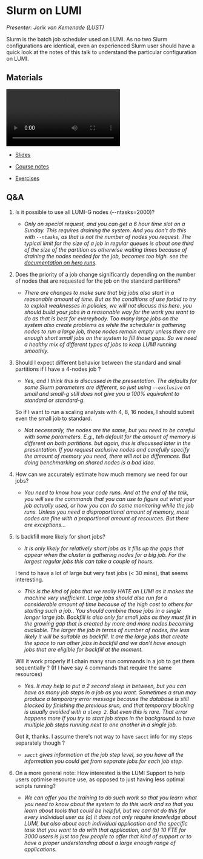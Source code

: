 # Slurm on LUMI

*Presenter: Jorik van Kemenade (LUST)*

Slurm is the batch job scheduler used on LUMI. As no two Slurm configurations are
identical, even an experienced Slurm user should have a quick look at the notes of this
talk to understand the particular configuration on LUMI.


## Materials

<!--
Materials will be made available after the lecture
-->
<video src="https://462000265.lumidata.eu/2p3day-20250303/recordings/201-Slurm.mp4" controls="controls"></video>
<!--
-   A video recording will follow.
-->

-   [Slides](https://462000265.lumidata.eu/2p3day-20250303/files/LUMI-2p3day-20250303-201-Slurm.pdf)

-   [Course notes](201-Slurm.md)

-   [Exercises](E201-Slurm.md)


## Q&A


1.  Is it possible to use all LUMI-G nodes (--ntasks=2000)?

    -   *Only on special request, and you can get a 6 hour time slot on a Sunday. This requires draining the system. And you don't do this with `--ntasks`, as that is not the number of nodes you request. The typical limit for the size of a job in regular queues is about one third of the size of the partition as otherwise waiting times because of draining the nodes needed for the job, becomes too high. see the [documentation on hero runs](https://docs.lumi-supercomputer.eu/runjobs/scheduled-jobs/hero-runs/).*

2.  Does the priority of a job change significantly depending on the number of nodes that are requested for the job on the standard partitions?

    -   *There are changes to make sure that big jobs also start in a reasonable amount of time. But as the conditions of use forbid to try to exploit weaknesses in policies, we will not discuss this here. you should build your jobs in a reasonable way for the work you want to do as that is best for evereybody. Too many large jobs on the system also create problems as while the scheduler is gathering nodes to run a large job, these nodes remain empty unless there are enough short small jobs on the system to fill those gaps. So we need a healthy mix of different types of jobs to keep LUMI running smoothly.*

3.  Should I expect different behavior between the standard and small partitions if I have a 4-nodes job ?

    -   *Yes, and I think this is discussed in the presentation. The defaults for some Slurm parameters are different, so just using `--exclusive` on small and small-g still does not give you a 100% equivalent to standard or standard-g.*

    So if I want to run a scaling analysis with 4, 8, 16 nodes, I should submit even the small job to standard.

    -   *Not necessarily, the nodes are the same, but you need to be careful with some parameters. E.g., teh default for the amount of memory is different on both partitions. but again, this is discussed later in the presentation. If you request exclusive nodes and carefully specify the amount of memory you need, there will not be differences. But doing benchmarking on shared nodes is a bad idea.*

4.  How can we accurately estimate how much memory we need for our jobs? 

    -   *You need to know how your code runs. And at the end of the talk, you will see the commands that you can use to figure out what your job actually used, or how you can do some monitoring while the job runs. Unless you need a disproportional amount of memory, most codes are fine with a proportional amount of resources. But there are exceptions...*

5.  Is backfill more likely for short jobs?

    -   *It is only likely for relatively short jobs as it fills up the gaps that appear when the cluster is gathering nodes for a big job. For the largest regular jobs this can take a couple of hours.*

    I tend to have a lot of large but very fast jobs (< 30 mins), that seems interesting.

    -   *This is the kind of jobs that we really HATE on LUMI as it makes the machine very inefficient. Large jobs should also run for a considerable amount of time because of the high cost to others for starting such a job.. You should combine those jobs in a single longer large job. Backfill is also only for small jobs as they must fit in the growing gap that is created by more and more nodes becoming available. The larger the job in terms of number of nodes, the less likely it will be suitable as backfill. It are the large jobs that create the space to run other jobs in backfill and we don't have enough jobs that are eligible for backfill at the moment.*

    Will it work properly if I chain many srun commands in a job to get them sequentially ? (If I have say 4 commands that require the same resources)

    -   *Yes. It may help to put a 2 second sleep in between, but you can have as many job steps in a job as you want. Sometimes a srun may produce a temporary error message because the database is still blocked by finishing the previous srun, and that temporary blocking is usually avoided with a `sleep 2`. But even this is rare. That error happens more if you try to start job steps in the background to have multiple job steps running next to one another in a single job.*

    Got it, thanks. I assume there's not way to have `sacct` info for my steps separately though ?

    -   *`sacct` gives information at the job step level, so you have all the information you could get from separate jobs for each job step.*

6.  On a more general note: How interested is the LUMI Support to help users optimise resource use, as opposed to just having less optimal scripts running?

    -   *We can offer you the training to do such work so that you learn what you need to know about the system to do this work and so that you learn about tools that could be helpful, but we cannot do this for every individual user as (a) it does not only require knowledge about LUMI, but also about each individual application and the specific task that you want to do with that application, and (b) 10 FTE for 3000 users is just too few people to offer that kind of support or to have a proper understanding about a large enough range of applications.*
